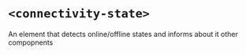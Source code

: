 # `<connectivity-state>`

An element that detects online/offline states and informs about it other compopnents
